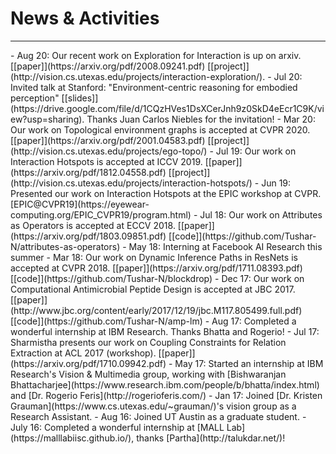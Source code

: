 # News & Activities
---

<div class="container"> <div class="events" markdown="1" >
- Aug 20: Our recent work on Exploration for Interaction is up on arxiv. [[paper]](https://arxiv.org/pdf/2008.09241.pdf) [[project]](http://vision.cs.utexas.edu/projects/interaction-exploration/). 
- Jul 20: Invited talk at Stanford: "Environment-centric reasoning for embodied perception" [[slides]](https://drive.google.com/file/d/1CQzHVes1DsXCerJnh9z0SkD4eEcr1C9K/view?usp=sharing). Thanks Juan Carlos Niebles for the invitation!
- Mar 20: Our work on Topological environment graphs is accepted at CVPR 2020. [[paper]](https://arxiv.org/pdf/2001.04583.pdf) [[project]](http://vision.cs.utexas.edu/projects/ego-topo/)	
- Jul 19: Our work on Interaction Hotspots is accepted at ICCV 2019. [[paper]](https://arxiv.org/pdf/1812.04558.pdf) [[project]](http://vision.cs.utexas.edu/projects/interaction-hotspots/)
- Jun 19: Presented our work on Interaction Hotspots at the EPIC workshop at CVPR. [EPIC@CVPR19](https://eyewear-computing.org/EPIC_CVPR19/program.html)
- Jul 18: Our work on Attributes as Operators is accepted at ECCV 2018. [[paper]](https://arxiv.org/pdf/1803.09851.pdf) [[code]](https://github.com/Tushar-N/attributes-as-operators)
- May 18: Interning at Facebook AI Research this summer
- Mar 18: Our work on Dynamic Inference Paths in ResNets is accepted at CVPR 2018. [[paper]](https://arxiv.org/pdf/1711.08393.pdf) [[code]](https://github.com/Tushar-N/blockdrop)
- Dec 17: Our work on Computational Antimicrobial Peptide Design is accepted at JBC 2017. [[paper]](http://www.jbc.org/content/early/2017/12/19/jbc.M117.805499.full.pdf) [[code]](https://github.com/Tushar-N/amp-lm)
- Aug 17: Completed a wonderful internship at IBM Research. Thanks Bhatta and Rogerio!
- Jul 17: Sharmistha presents our work on Coupling Constraints for Relation Extraction at ACL 2017 (workshop). [[paper]](https://arxiv.org/pdf/1710.09942.pdf)
- May 17: Started an internship at IBM Research's Vision & Multimedia group, working with [Bishwaranjan Bhattacharjee](https://www.research.ibm.com/people/b/bhatta/index.html) and [Dr. Rogerio Feris](http://rogerioferis.com/)
- Jan 17: Joined [Dr. Kristen Grauman](https://www.cs.utexas.edu/~grauman/)'s vision group as a Research Assistant.
- Aug 16: Joined UT Austin as a graduate student.
- July 16: Completed a wonderful internship at [MALL Lab](https://malllabiisc.github.io/), thanks [Partha](http://talukdar.net/)!
</div></div>